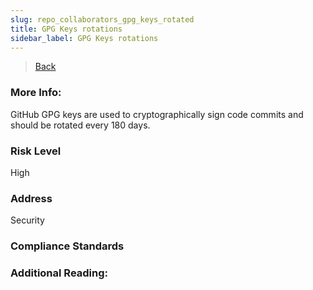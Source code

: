 ```yaml
---
slug: repo_collaborators_gpg_keys_rotated
title: GPG Keys rotations
sidebar_label: GPG Keys rotations
---
```

> [Back](../../ghiam)

### More Info:
GitHub GPG keys are used to cryptographically sign code commits and should be rotated every 180 days.

### Risk Level
High

### Address
Security

### Compliance Standards


### Additional Reading:
